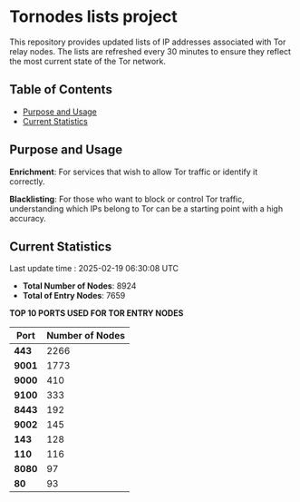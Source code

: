 # Tornodes lists project

This repository provides updated lists of IP addresses associated with Tor relay nodes. The lists are refreshed every 30 minutes to ensure they reflect the most current state of the Tor network.

## Table of Contents

- [Purpose and Usage](#purpose-and-usage)
- [Current Statistics](#current-statistics)


## Purpose and Usage

**Enrichment**: For services that wish to allow Tor traffic or identify it correctly.

**Blacklisting**: For those who want to block or control Tor traffic, understanding which IPs belong to Tor can be a starting point with a high accuracy.

## Current Statistics

Last update time : 2025-02-19 06:30:08 UTC

- **Total Number of Nodes**: 8924
- **Total of Entry Nodes**: 7659

**TOP 10 PORTS USED FOR TOR ENTRY NODES**

| **Port** | **Number of Nodes** |
|------|-----------------|
| **443**   | 2266  |
| **9001**   | 1773  |
| **9000**   | 410  |
| **9100**   | 333  |
| **8443**   | 192  |
| **9002**   | 145  |
| **143**   | 128  |
| **110**   | 116  |
| **8080**   | 97  |
| **80**   | 93  |


